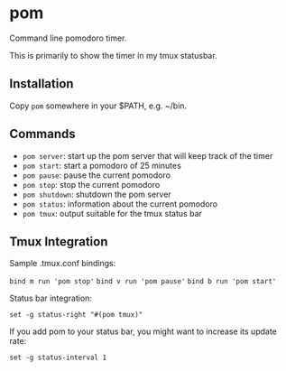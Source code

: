 pom
===

Command line pomodoro timer.

This is primarily to show the timer in my tmux statusbar.


Installation
------------

Copy `pom` somewhere in your $PATH, e.g. ~/bin.


Commands
--------

- `pom server`: start up the pom server that will keep track of the timer
- `pom start`: start a pomodoro of 25 minutes
- `pom pause`: pause the current pomodoro
- `pom stop`: stop the current pomodoro
- `pom shutdown`: shutdown the pom server
- `pom status`: information about the current pomodoro
- `pom tmux`: output suitable for the tmux status bar


Tmux Integration
----------------

Sample .tmux.conf bindings:

`bind m run 'pom stop'`
`bind v run 'pom pause'`
`bind b run 'pom start'`

Status bar integration:

`set -g status-right "#(pom tmux)"`

If you add pom to your status bar, you might want to increase its update rate:

`set -g status-interval 1`

